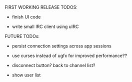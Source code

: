 FIRST WORKING RELEASE TODOS:

- finish UI code

- write small IRC client using uIRC

FUTURE TODOs:

- persist connection settings across app sessions

- use curses instead of ugfx for improved performance??

- disconnect button? back to channel list?

- show user list